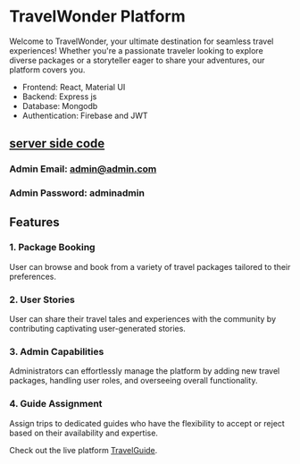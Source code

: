 # TravelWonder Platform

Welcome to TravelWonder, your ultimate destination for seamless travel experiences! Whether you're a passionate traveler looking to explore diverse packages or a storyteller eager to share your adventures, our platform covers you.

* Frontend: React, Material UI
* Backend: Express js
* Database: Mongodb
* Authentication: Firebase and JWT

## [server side code](https://github.com/habib33-3/travel-wonder-server)

### Admin Email: <admin@admin.com>

### Admin Password: adminadmin

## Features

### 1. Package Booking

User can browse and book from a variety of travel packages tailored to their preferences.

### 2. User Stories

User can share their travel tales and experiences with the community by contributing captivating user-generated stories.

### 3. Admin Capabilities

Administrators can effortlessly manage the platform by adding new travel packages, handling user roles, and overseeing overall functionality.

### 4. Guide Assignment

Assign trips to dedicated guides who have the flexibility to accept or reject based on their availability and expertise.

Check out the live platform [TravelGuide](https://travel-wonder-client.vercel.app/).
